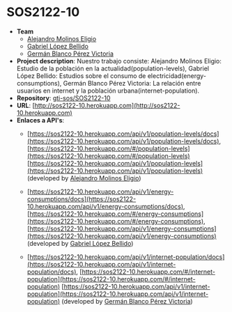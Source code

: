 # SOS2122-10

- **Team**
  - [Alejandro Molinos Eligio](https://github.com/AlejandroMolinosEligio)
  - [Gabriel López Bellido](https://github.com/gabriellb99)
  - [Germán Blanco Pérez Victoria](https://github.com/germanblanco12)
- **Project description**: Nuestro trabajo consiste:
        Alejandro Molinos Eligio: Estudio de la población en la actualidad(population-levels),
        Gabriel López Bellido: Estudios sobre el consumo de electricidad(energy-consumptions),
        Germán Blanco Pérez Victoria: La relación entre usuarios en internet y la población urbana(internet-population).
- **Repository**: [gti-sos/SOS2122-10](https://github.com/gti-sos/SOS2122-10)
- **URL**: [http://sos2122-10.herokuapp.com](http://sos2122-10.herokuapp.com)
-  **Enlaces a API's**:
    - [https://sos2122-10.herokuapp.com/api/v1/population-levels/docs](https://sos2122-10.herokuapp.com/api/v1/population-levels/docs),
      [https://sos2122-10.herokuapp.com/#/population-levels](https://sos2122-10.herokuapp.com/#/population-levels)
      [https://sos2122-10.herokuapp.com/api/v1/population-levels](https://sos2122-10.herokuapp.com/api/v1/population-levels)
     (developed by [Alejandro Molinos Eligio](https://github.com/AlejandroMolinosEligio))

    - [https://sos2122-10.herokuapp.com/api/v1/energy-consumptions/docs](https://sos2122-10.herokuapp.com/api/v1/energy-consumptions/docs),
      [https://sos2122-10.herokuapp.com/#/energy-consumptions](https://sos2122-10.herokuapp.com/#/energy-consumptions),
      [https://sos2122-10.herokuapp.com/api/v1/energy-consumptions](https://sos2122-10.herokuapp.com/api/v1/energy-consumptions)
     (developed by [Gabriel López Bellido](https://github.com/gabriellb99))

    - [https://sos2122-10.herokuapp.com/api/v1/internet-population/docs](https://sos2122-10.herokuapp.com/api/v1/internet-population/docs),
    [https://sos2122-10.herokuapp.com/#/internet-population](https://sos2122-10.herokuapp.com/#/internet-population)
    [https://sos2122-10.herokuapp.com/api/v1/internet-population](https://sos2122-10.herokuapp.com/api/v1/internet-population)
    (developed by [Germán Blanco Pérez Victoria](https://github.com/germanblanco12))